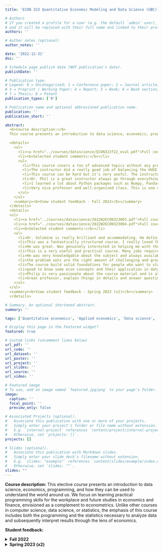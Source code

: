 ```yaml
---
title: 'ECON 323 Quantitative Economic Modeling and Data Science (UBC)'

# Authors
# If you created a profile for a user (e.g. the default `admin` user), write the username (folder name) here
# and it will be replaced with their full name and linked to their profile.
authors: ''

# Author notes (optional)
author_notes: ''

date: '2022-12-31'
doi: ''

# Schedule page publish date (NOT publication's date).
publishDate: ''

# Publication type.
# Legend: 0 = Uncategorized; 1 = Conference paper; 2 = Journal article;
# 3 = Preprint / Working Paper; 4 = Report; 5 = Book; 6 = Book section;
# 7 = Thesis; 8 = Patent
publication_types: ['0']

# Publication name and optional abbreviated publication name.
publication: ''
publication_short: ''

abstract:
  <b>Course description:</b>
  This course presents an introduction to data science, economics, programming, and how they can be used to understand the world around us. We focus on learning practical programming skills for the workplace and future studies in economics and finance, envisioned as a complement to econometrics. Unlike other courses in computer science, data science, or statistics, the emphasis of this course includes both the programming and the statistics necessary to analyze data and subsequently interpret results through the lens of economics. <br/><br/>

  <details>
    <ul>
      <li><a href="../courses/datascience/ECON323f22_eval.pdf">Full course evaluations (PDF)</a></li>
      <li><b>Selected student comments:</b></li>
      <ul>
        <li>This course covers a ton of advanced topics without any prereqs, which is a great idea. It exposes students to subjects with really interesting applications (my favorite was the graph/network content) that they wouldn't otherwise see until the end of their degree, if ever.</li>
        <li>The instructor did a really good job of balancing the HUGE variation in students' past experience. </li>
        <li>This course can be hard but it's very useful. The instructor is super supportive and very nice. He replied email very quickly and was willing to help students. He always sacrificed his own time for extra office hours if students need additional help.</li>
        <li>Dr. Phil is a great instructor always go through everything in detail. The assigned homework was manageable and relevant to class material. TA Josh is also very helpful, he explained all the problems I had clearly during his office hour. Thank you both!</li>
        <li>I learned a lot about Python packages such as Numpy, Pandas and matplotlib. These are very useful tools. The final project give me a chance to apply these knowledge.</li>
        <li>Very nice professor and well-organized class. This is one of the best econ classes I have taken in UBC</li>
      </ul>
    </ul>
    <summary><b>View student feedback - Fall 2022</b></summary>
  </details>
  <details>
  <ul>
    <li><a href="../courses/datascience/2022W2ECON323003.pdf">Full course evaluations (section 003) (PDF)</a></li>
    <li><a href="../courses/datascience/2022W2ECON323004.pdf">Full course evaluations (section 004) (PDF)</a></li>
    <li><b>Selected student comments:</b></li>
    <ul>
      <li>Dr. Solimine is really brilliant and accommodating. He definitely knows what he is teaching, and truly cares about his students. One of the best instructors I have ever met. </li>
      <li>This was a fantastically structured course. I really loved the pedagogy – weighting the problem sets so highly really motivated me to learn by doing. I learn much better in this way compared to testing. The applications and packages used are fantastically useful, and I can see so many great applications of what I've learned. Thank you! </li>
      <li>He was great. Was genuinely interested in helping me with the final project which I really appreciated. I was a bit demoralized by how open–ended the project was but he made me excited about it and more ready to take on a topic. </li>
      <li>This is a very useful and practical course. Many jobs require data science and teaching students how to properly use those tools is very important.</li>
      <li>He was very knowledgable about the subject and always available to the students.</li>
      <li>the problem sets are the right amount of challenging and greatly increased my understanding of the material </li>
      <li>The course build solid foundations for people who want to start as a data scientist. We learn python and its important libraries and some applications in the course. The project helps us to gain some practical experience. </li>
      <li>good to know some econ concepts and their application in data science. And we can tell Phil has spent lots of efforts on this course.</li>
      <li>Philip is very passionate about the course material and is always eager to answer student's questions, i appreciate that wants to share as much as he knows as possible </li>
      <li>Great professor, explain things in details and answer questions after the class! </li>
    </ul>
  </ul>
  <summary><b>View student feedback - Spring 2023 (x2)</b></summary>
  </details>

# Summary. An optional shortened abstract.
summary: ''

tags: ['Quantitative economics', 'Applied economics', 'Data science', 'Python']

# Display this page in the Featured widget?
featured: true

# Custom links (uncomment lines below)
url_pdf: ''
url_code: ''
url_dataset: ''
url_poster: ''
url_project: ''
url_slides: ''
url_source: ''
url_video: ''

# Featured image
# To use, add an image named `featured.jpg/png` to your page's folder.
image:
  caption: ''
  focal_point: ''
  preview_only: false

# Associated Projects (optional).
#   Associate this publication with one or more of your projects.
#   Simply enter your project's folder or file name without extension.
#   E.g. `internal-project` references `content/project/internal-project/index.md`.
#   Otherwise, set `projects: []`.
projects: []

# Slides (optional).
#   Associate this publication with Markdown slides.
#   Simply enter your slide deck's filename without extension.
#   E.g. `slides: "example"` references `content/slides/example/index.md`.
#   Otherwise, set `slides: ""`.
slides: ""
---
```

**Course description:** This elective course presents an introduction to data science, economics, programming, and how they can be used to understand the world around us. We focus on learning practical programming skills for the workplace and future studies in economics and finance, envisioned as a complement to econometrics. Unlike other courses in computer science, data science, or statistics, the emphasis of this course includes both the programming and the statistics necessary to analyze data and subsequently interpret results through the lens of economics. 

**Student feedback:**
<details>
  <ul>
    <li><a href="../courses/datascience/ECON323f22_eval.pdf">Full course evaluations (PDF)</a></li>
    <li><b>Selected student comments:</b></li>
    <ul>
      <li>This course covers a ton of advanced topics without any prereqs, which is a great idea. It exposes students to subjects with really interesting applications (my favorite was the graph/network content) that they wouldn't otherwise see until the end of their degree, if ever.</li>
      <li>The instructor did a really good job of balancing the HUGE variation in students' past experience. </li>
      <li>This course can be hard but it's very useful. The instructor is super supportive and very nice. He replied email very quickly and was willing to help students. He always sacrificed his own time for extra office hours if students need additional help.</li>
      <li>Dr. Phil is a great instructor always go through everything in detail. The assigned homework was manageable and relevant to class material. TA Josh is also very helpful, he explained all the problems I had clearly during his office hour. Thank you both!</li>
      <li>I learned a lot about Python packages such as Numpy, Pandas and matplotlib. These are very useful tools. The final project give me a chance to apply these knowledge.</li>
      <li>Very nice professor and well-organized class. This is one of the best econ classes I have taken in UBC</li>
    </ul>
  </ul>
  <summary><b>Fall 2022</b></summary>
</details>
<details>
  <ul>
    <li><a href="../courses/datascience/2022W2ECON323003.pdf">Full course evaluations (section 003) (PDF)</a></li>
    <li><a href="../courses/datascience/2022W2ECON323004.pdf">Full course evaluations (section 004) (PDF)</a></li>
    <li><b>Selected student comments:</b></li>
    <ul>
      <li>Dr. Solimine is really brilliant and accommodating. He definitely knows what he is teaching, and truly cares about his students. One of the best instructors I have ever met. </li>
      <li>This was a fantastically structured course. I really loved the pedagogy – weighting the problem sets so highly really motivated me to learn by doing. I learn much better in this way compared to testing. The applications and packages used are fantastically useful, and I can see so many great applications of what I've learned. Thank you! </li>
      <li>He was great. Was genuinely interested in helping me with the final project which I really appreciated. I was a bit demoralized by how open–ended the project was but he made me excited about it and more ready to take on a topic. </li>
      <li>This is a very useful and practical course. Many jobs require data science and teaching students how to properly use those tools is very important.</li>
      <li>He was very knowledgable about the subject and always available to the students.</li>
      <li>the problem sets are the right amount of challenging and greatly increased my understanding of the material </li>
      <li>The course build solid foundations for people who want to start as a data scientist. We learn python and its important libraries and some applications in the course. The project helps us to gain some practical experience. </li>
      <li>good to know some econ concepts and their application in data science. And we can tell Phil has spent lots of efforts on this course.</li>
      <li>Philip is very passionate about the course material and is always eager to answer student's questions, i appreciate that wants to share as much as he knows as possible </li>
      <li>Great professor, explain things in details and answer questions after the class! </li>
    </ul>
  </ul>
  <summary><b>Spring 2023 (x2)</b></summary>
</details>
